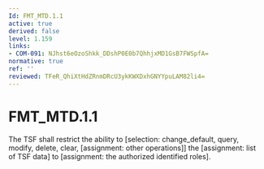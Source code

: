 ```yaml
---
Id: FMT_MTD.1.1
active: true
derived: false
level: 1.159
links:
- COM-091: NJhst6eOzoShkk_DDshP0E0b7QhhjxMD1GsB7FWSpfA=
normative: true
ref: ''
reviewed: TFeR_QhiXtHdZRnmDRcU3ykKWXDxhGNYYpuLAM82li4=
---
```


# FMT_MTD.1.1

The TSF shall restrict the ability to [selection: change_default, query, modify, delete, clear, [assignment: other operations]] the [assignment: list of TSF data] to [assignment: the authorized identified roles].